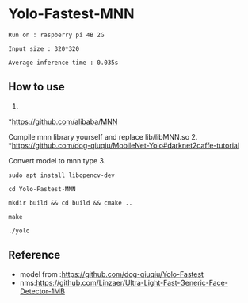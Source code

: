 # Yolo-Fastest-MNN
    Run on : raspberry pi 4B 2G 
  
    Input size : 320*320
  
    Average inference time : 0.035s 
  
## How to use
1.
*https://github.com/alibaba/MNN 

  Compile mnn library yourself  and replace lib/libMNN.so
2.
*https://github.com/dog-qiuqiu/MobileNet-Yolo#darknet2caffe-tutorial   

  Convert model to mnn type
3.

    sudo apt install libopencv-dev

    cd Yolo-Fastest-MNN

    mkdir build && cd build && cmake ..

    make

    ./yolo

##  Reference
* model from :https://github.com/dog-qiuqiu/Yolo-Fastest
* nms:https://github.com/Linzaer/Ultra-Light-Fast-Generic-Face-Detector-1MB
